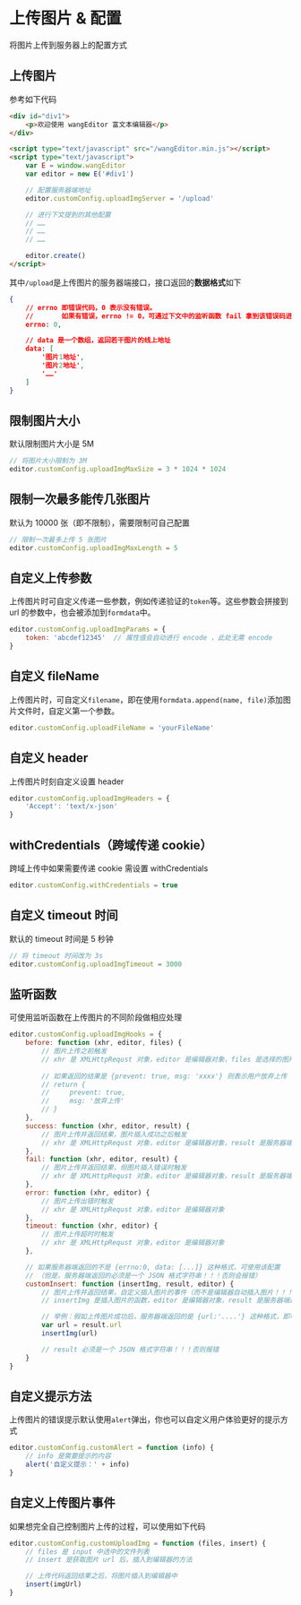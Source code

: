 # 上传图片 & 配置

将图片上传到服务器上的配置方式

## 上传图片

参考如下代码

```html
<div id="div1">
    <p>欢迎使用 wangEditor 富文本编辑器</p>
</div>

<script type="text/javascript" src="/wangEditor.min.js"></script>
<script type="text/javascript">
    var E = window.wangEditor
    var editor = new E('#div1')

    // 配置服务器端地址
    editor.customConfig.uploadImgServer = '/upload'

    // 进行下文提到的其他配置
    // ……
    // ……
    // ……

    editor.create()
</script>
```

其中`/upload`是上传图片的服务器端接口，接口返回的**数据格式**如下

```json
{
    // errno 即错误代码，0 表示没有错误。
    //       如果有错误，errno != 0，可通过下文中的监听函数 fail 拿到该错误码进行自定义处理
    errno: 0,

    // data 是一个数组，返回若干图片的线上地址
    data: [
        '图片1地址',
        '图片2地址',
        '……'
    ]
}
```

## 限制图片大小

默认限制图片大小是 5M

```javascript
// 将图片大小限制为 3M
editor.customConfig.uploadImgMaxSize = 3 * 1024 * 1024
```

## 限制一次最多能传几张图片

默认为 10000 张（即不限制），需要限制可自己配置

```javascript
// 限制一次最多上传 5 张图片
editor.customConfig.uploadImgMaxLength = 5
```

## 自定义上传参数

上传图片时可自定义传递一些参数，例如传递验证的`token`等。这些参数会拼接到 url 的参数中，也会被添加到`formdata`中。

```javascript
editor.customConfig.uploadImgParams = {
    token: 'abcdef12345'  // 属性值会自动进行 encode ，此处无需 encode
}
```

## 自定义 fileName

上传图片时，可自定义`filename`，即在使用`formdata.append(name, file)`添加图片文件时，自定义第一个参数。

```javascript
editor.customConfig.uploadFileName = 'yourFileName'
```

## 自定义 header

上传图片时刻自定义设置 header

```javascript
editor.customConfig.uploadImgHeaders = {
    'Accept': 'text/x-json'
}
```

## withCredentials（跨域传递 cookie）

跨域上传中如果需要传递 cookie 需设置 withCredentials

```javascript
editor.customConfig.withCredentials = true
```

## 自定义 timeout 时间

默认的 timeout 时间是 5 秒钟

```javascript
// 将 timeout 时间改为 3s
editor.customConfig.uploadImgTimeout = 3000
```

## 监听函数

可使用监听函数在上传图片的不同阶段做相应处理

```javascript
editor.customConfig.uploadImgHooks = {
    before: function (xhr, editor, files) {
        // 图片上传之前触发
        // xhr 是 XMLHttpRequst 对象，editor 是编辑器对象，files 是选择的图片文件
        
        // 如果返回的结果是 {prevent: true, msg: 'xxxx'} 则表示用户放弃上传
        // return {
        //     prevent: true,
        //     msg: '放弃上传'
        // }
    },
    success: function (xhr, editor, result) {
        // 图片上传并返回结果，图片插入成功之后触发
        // xhr 是 XMLHttpRequst 对象，editor 是编辑器对象，result 是服务器端返回的结果
    },
    fail: function (xhr, editor, result) {
        // 图片上传并返回结果，但图片插入错误时触发
        // xhr 是 XMLHttpRequst 对象，editor 是编辑器对象，result 是服务器端返回的结果
    },
    error: function (xhr, editor) {
        // 图片上传出错时触发
        // xhr 是 XMLHttpRequst 对象，editor 是编辑器对象
    },
    timeout: function (xhr, editor) {
        // 图片上传超时时触发
        // xhr 是 XMLHttpRequst 对象，editor 是编辑器对象
    },

    // 如果服务器端返回的不是 {errno:0, data: [...]} 这种格式，可使用该配置
    // （但是，服务器端返回的必须是一个 JSON 格式字符串！！！否则会报错）
    customInsert: function (insertImg, result, editor) {
        // 图片上传并返回结果，自定义插入图片的事件（而不是编辑器自动插入图片！！！）
        // insertImg 是插入图片的函数，editor 是编辑器对象，result 是服务器端返回的结果

        // 举例：假如上传图片成功后，服务器端返回的是 {url:'....'} 这种格式，即可这样插入图片：
        var url = result.url
        insertImg(url)

        // result 必须是一个 JSON 格式字符串！！！否则报错
    }
}
```

## 自定义提示方法

上传图片的错误提示默认使用`alert`弹出，你也可以自定义用户体验更好的提示方式

```javascript
editor.customConfig.customAlert = function (info) {
    // info 是需要提示的内容
    alert('自定义提示：' + info)
}
```

## 自定义上传图片事件

如果想完全自己控制图片上传的过程，可以使用如下代码

```javascript
editor.customConfig.customUploadImg = function (files, insert) {
    // files 是 input 中选中的文件列表
    // insert 是获取图片 url 后，插入到编辑器的方法

    // 上传代码返回结果之后，将图片插入到编辑器中
    insert(imgUrl)
}
```
